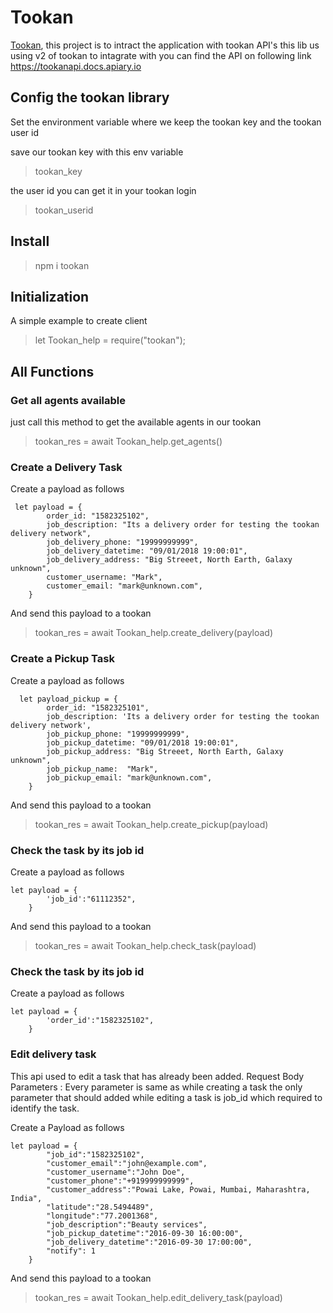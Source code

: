 # **Tookan**
[Tookan](https://gitlab.com/npm-package-jilabaji/tookan), this project is to intract the application with tookan API's 
this lib us using v2 of tookan to intagrate with you can find the API on following link https://tookanapi.docs.apiary.io

## **Config the tookan library**
Set the environment variable where we keep the tookan key and the tookan user id 

save our tookan key with this env variable
> tookan_key

the user id you can get it in your tookan login
> tookan_userid

## **Install**
> npm  i  tookan

## **Initialization**
A simple example to create client
> let Tookan_help = require("tookan"); 

## **All Functions**
###  Get all agents available 
just call this method to get the available agents in our tookan
> tookan_res = await Tookan_help.get_agents() 

###  Create a Delivery Task 
Create a payload as follows

```
 let payload = {
        order_id: "1582325102",
        job_description: "Its a delivery order for testing the tookan delivery network",
        job_delivery_phone: "19999999999",
        job_delivery_datetime: "09/01/2018 19:00:01",
        job_delivery_address: "Big Streeet, North Earth, Galaxy unknown",
        customer_username: "Mark",
        customer_email: "mark@unknown.com",
    } 
```
And send this payload to a tookan
> tookan_res = await Tookan_help.create_delivery(payload) 

###  Create a Pickup Task 
Create a payload as follows

```
  let payload_pickup = {
        order_id: "1582325101",
        job_description: 'Its a delivery order for testing the tookan delivery network',
        job_pickup_phone: "19999999999",
        job_pickup_datetime: "09/01/2018 19:00:01",
        job_pickup_address: "Big Streeet, North Earth, Galaxy unknown",
        job_pickup_name:  "Mark",
        job_pickup_email: "mark@unknown.com",
    } 
```

And send this payload to a tookan
> tookan_res = await Tookan_help.create_pickup(payload) 

###  Check the task by its job id 
Create a payload as follows

```  
let payload = {
        'job_id':"61112352",
    } 
```
And send this payload to a tookan
> tookan_res = await Tookan_help.check_task(payload) 

###  Check the task by its job id 
Create a payload as follows

```  
let payload = {
        'order_id':"1582325102",
    } 
```

###  Edit delivery task
This api used to edit a task that has already been added.
 Request Body Parameters : Every parameter is same as while creating a task the only 
 parameter that should added while editing a task is job_id which required to identify the task.

Create a Payload as follows

``` 
let payload = {
        "job_id":"1582325102",
        "customer_email":"john@example.com",
        "customer_username":"John Doe",
        "customer_phone":"+919999999999",
        "customer_address":"Powai Lake, Powai, Mumbai, Maharashtra, India",
        "latitude":"28.5494489",
        "longitude":"77.2001368",
        "job_description":"Beauty services",
        "job_pickup_datetime":"2016-09-30 16:00:00",
        "job_delivery_datetime":"2016-09-30 17:00:00",
        "notify": 1
    } 
```

And send this payload to a tookan
> tookan_res = await Tookan_help.edit_delivery_task(payload)